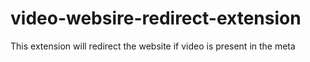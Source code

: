 # video-websire-redirect-extension
This extension will redirect the website if video is present in the meta
